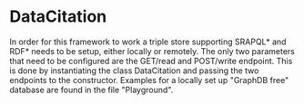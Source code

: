 # DataCitation
In order for this framework to work a triple store supporting SRAPQL* and RDF* needs to be setup, either locally or remotely. The only two parameters that need to be configured are the GET/read and POST/write endpoint. This is done by instantiating the class DataCitation and passing the two endpoints to the constructor. Examples for a locally set up "GraphDB free" database are found in the file "Playground". 
